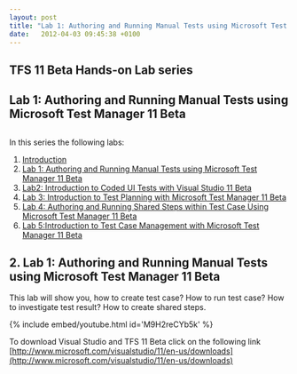 ```yaml
---
layout: post
title: "Lab 1: Authoring and Running Manual Tests using Microsoft Test Manager 11 Beta"
date:   2012-04-03 09:45:38 +0100
---
```


## TFS 11 Beta Hands-on Lab series

## Lab 1: Authoring and Running Manual Tests using Microsoft Test Manager 11 Beta

## 

In this series the following labs:

1.  [Introduction](https://mohamedradwan-devops.github.io/posts/tfs-11-beta-hands-on-lab-series/ "Introduction")
2.  [Lab 1: Authoring and Running Manual Tests using Microsoft Test Manager 11 Beta](https://mohamedradwan-devops.github.io/posts/lab-1-authoring-and-running-manual-tests-using-microsoft-test-manager-11-beta/ "Authoring and Running Manual Tests using Microsoft Test Manager 11 Beta")
3.  [Lab2: Introduction to Coded UI Tests with Visual Studio 11 Beta](https://mohamedradwan-devops.github.io/posts/lab-2-introduction-to-coded-ui-tests-with-visual-studio-11-beta/ "Introduction to Coded UI")
4.  [Lab 3: Introduction to Test Planning with Microsoft Test Manager 11 Beta](https://mohamedradwan-devops.github.io/posts/lab-3-introduction-to-test-planning-with-microsoft-test-manager-11-beta/ "Intro to Test Plan")
5.  [Lab 4: Authoring and Running Shared Steps within Test Case Using Microsoft Test Manager 11 Beta](https://mohamedradwan-devops.github.io/posts/lab-4-authoring-and-running-shared-steps-within-test-case-using-microsoft-test-manager-11-beta/ "Lab 4 Authoring and Running Shared Steps within Test Case Using Microsoft Test Manager 11 Beta")
6.  [Lab 5:Introduction to Test Case Management with Microsoft Test Manager 11 Beta](https://mohamedradwan-devops.github.io/posts/lab-5introduction-to-test-case-management-with-microsoft-test-manager-11-beta/ "Intro to Test Case Management with MTM 11 Beta")


## 2. Lab 1: Authoring and Running Manual Tests using Microsoft Test Manager 11 Beta

This lab will show you, how to create test case? How to run test case?
How to investigate test result? How to create shared steps.

{% include embed/youtube.html id='M9H2reCYb5k' %}

To download Visual Studio and TFS 11 Beta click on the following link
[http://www.microsoft.com/visualstudio/11/en-us/downloads](http://www.microsoft.com/visualstudio/11/en-us/downloads)

